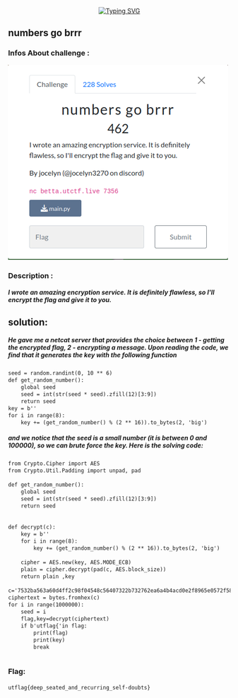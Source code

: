 <!-- 
<h3 align="center">CS student and a passionate web developer</h3> -->

<p align="center">
  <a href="https://github.com/youcefimohamed">
    <img src="https://readme-typing-svg.herokuapp.com?color=%ADFF2F&center=true&vCenter=true&width=600&lines=YCF_xfg+F4K3-RooT+Player" alt="Typing SVG">
  </a>
</p>

##   numbers go brrr  	

### Infos About challenge : 

![](Screenshot/1.png)




### Description : 

##### I wrote an amazing encryption service. It is definitely flawless, so I'll encrypt the flag and give it to you.


## solution:



##### He gave me a netcat server that provides the choice between 1 - getting the encrypted flag, 2 - encrypting a message. Upon reading the code, we find that it generates the key with the following function 
```
seed = random.randint(0, 10 ** 6)
def get_random_number():
    global seed 
    seed = int(str(seed * seed).zfill(12)[3:9])
    return seed
key = b''
for i in range(8):
    key += (get_random_number() % (2 ** 16)).to_bytes(2, 'big')
```

##### and we notice that the seed is a small number (it is between 0 and 100000), so we can brute force the key. Here is the solving code:

```
from Crypto.Cipher import AES
from Crypto.Util.Padding import unpad, pad

def get_random_number():
    global seed 
    seed = int(str(seed * seed).zfill(12)[3:9])
    return seed


def decrypt(c):
    key = b''
    for i in range(8):
        key += (get_random_number() % (2 ** 16)).to_bytes(2, 'big')
    
    cipher = AES.new(key, AES.MODE_ECB)
    plain = cipher.decrypt(pad(c, AES.block_size))
    return plain ,key 
    
c='7532ba563a60d4ff2c98f04548c56407322b732762ea6a4b4acd0e2f8965e0572f58d256f5cf9b23a9d22e0eda913ecf'
ciphertext = bytes.fromhex(c)
for i in range(1000000):
    seed = i
    flag,key=decrypt(ciphertext)
    if b'utflag{'in flag:
        print(flag)
        print(key)
        break
        
```

### Flag:

`utflag{deep_seated_and_recurring_self-doubts}`

